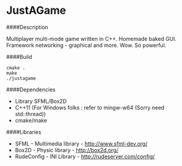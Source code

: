 # JustAGame

####Description

Multiplayer multi-mode game written in C++.
Homemade baked GUI. Framework networking - graphical and more.
Wow. So powerful.

####Build

```
cmake .
make
./justagame
```

####Dependencies
 - Library SFML/Box2D
 - C++11 (For Windows folks : refer to mingw-w64 (Sorry need std::thread))
 - cmake/make

####Libraries

- SFML - Multimedia library - http://www.sfml-dev.org/
- Box2D - Physic library - http://box2d.org/
- RudeConfig - INI Library - http://rudeserver.com/config/
